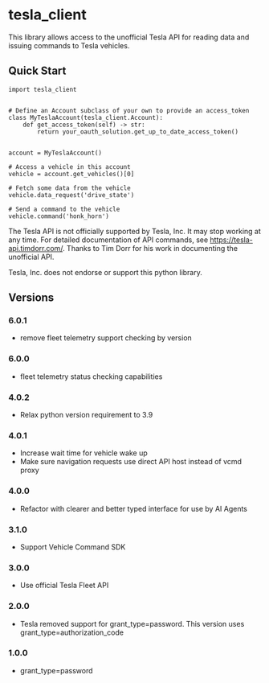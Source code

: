 # tesla_client

This library allows access to the unofficial Tesla API for reading data and issuing commands to Tesla vehicles.

## Quick Start

``` {.sourceCode .python}
import tesla_client


# Define an Account subclass of your own to provide an access_token
class MyTeslaAccount(tesla_client.Account):
    def get_access_token(self) -> str:
        return your_oauth_solution.get_up_to_date_access_token()


account = MyTeslaAccount()

# Access a vehicle in this account
vehicle = account.get_vehicles()[0]

# Fetch some data from the vehicle
vehicle.data_request('drive_state')

# Send a command to the vehicle
vehicle.command('honk_horn')
```

The Tesla API is not officially supported by Tesla, Inc. It may stop working at any time. For detailed documentation of API commands, see https://tesla-api.timdorr.com/. Thanks to Tim Dorr for his work in documenting the unofficial API.

Tesla, Inc. does not endorse or support this python library.

## Versions

### 6.0.1

- remove fleet telemetry support checking by version

### 6.0.0

- fleet telemetry status checking capabilities

### 4.0.2

- Relax python version requirement to 3.9

### 4.0.1

- Increase wait time for vehicle wake up
- Make sure navigation requests use direct API host instead of vcmd proxy

### 4.0.0

- Refactor with clearer and better typed interface for use by AI Agents

### 3.1.0

- Support Vehicle Command SDK

### 3.0.0

- Use official Tesla Fleet API

### 2.0.0

- Tesla removed support for grant_type=password. This version uses grant_type=authorization_code

### 1.0.0

- grant_type=password
